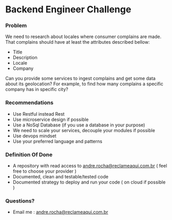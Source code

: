 # Backend Engineer Challenge #


### Problem ###

We need to research about locales where consumer complains are made. That complains should have at least the attributes described bellow:
 - Title
 - Description
 - Locale
 - Company
 
Can you provide some services to ingest complains and get some data about its geolocation? For example, to find how many complains a specific company has in specific city?


### Recommendations ###
 - Use Restful instead Rest
 - Use microservice design if possible
 - Use a NoSql Database (if you use a database in your purpose)
 - We need to scale your services, decouple your modules if possible
 - Use devops mindset
 - Use your preferred language and patterns
 
### Definition Of Done ###
 - A repository with read access to andre.rocha@reclameaqui.com.br ( feel free to choose your provider )
 - Documented, clean and testable/tested code
 - Documented strategy to deploy and run your code ( on cloud if possible )
 
### Questions? ###
 - Email me : andre.rocha@reclameaqui.com.br


